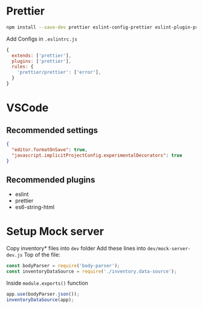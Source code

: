 # Prettier

```bash
npm install --save-dev prettier eslint-config-prettier eslint-plugin-prettier
```

Add Configs in `.eslintrc.js`

```js
{
  extends: ['prettier'],
  plugins: ['prettier'],
  rules: {
    'prettier/prettier': ['error'],
  }
}
```

# VSCode

## Recommended settings

```json
{
  "editor.formatOnSave": true,
  "javascript.implicitProjectConfig.experimentalDecorators": true
}
```

## Recommended plugins

- eslint
- prettier
- es6-string-html

# Setup Mock server

Copy inventory\* files into `dev` folder
Add these lines into `dev/mock-server-dev.js`
Top of the file:

```js
const bodyParser = require('body-parser');
const inventoryDataSource = require('./inventory.data-source');
```

Inside `module.exports()` function

```js
app.use(bodyParser.json());
inventoryDataSource(app);
```
